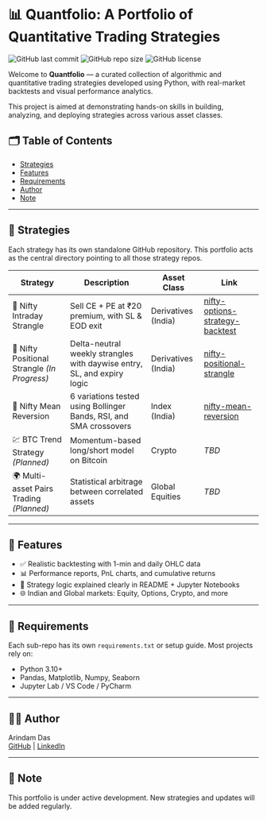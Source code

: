 # 📊 Quantfolio: A Portfolio of Quantitative Trading Strategies

![GitHub last commit](https://img.shields.io/github/last-commit/adas-quant/quantfolio)
![GitHub repo size](https://img.shields.io/github/repo-size/adas-quant/quantfolio)
![GitHub license](https://img.shields.io/github/license/adas-quant/quantfolio)

Welcome to **Quantfolio** — a curated collection of algorithmic and quantitative trading strategies developed using Python, with real-market backtests and visual performance analytics.

This project is aimed at demonstrating hands-on skills in building, analyzing, and deploying strategies across various asset classes.


## 🗂 Table of Contents

- [Strategies](#-strategies)
- [Features](#-features)
- [Requirements](#-requirements)
- [Author](#-author)
- [Note](#-note)

---

## 🧪 Strategies

Each strategy has its own standalone GitHub repository. This portfolio acts as the central directory pointing to all those strategy repos.

| Strategy | Description | Asset Class | Link |
|----------|-------------|-------------|------|
| 🧪 Nifty Intraday Strangle | Sell CE + PE at ₹20 premium, with SL & EOD exit | Derivatives (India) | [nifty-options-strategy-backtest](./nifty-options-strategy-backtest) |
| 📆 Nifty Positional Strangle *(In Progress)* | Delta-neutral weekly strangles with daywise entry, SL, and expiry logic | Derivatives (India) | [nifty-positional-strangle](./nifty-positional-strangle) |
| 🔄 Nifty Mean Reversion | 6 variations tested using Bollinger Bands, RSI, and SMA crossovers | Index (India) | [nifty-mean-reversion](./nifty-mean-reversion) |
| 💹 BTC Trend Strategy *(Planned)* | Momentum-based long/short model on Bitcoin | Crypto | _TBD_ |
| 🌍 Multi-asset Pairs Trading *(Planned)* | Statistical arbitrage between correlated assets | Global Equities | _TBD_ |


---

## 🚀 Features

- ✅ Realistic backtesting with 1-min and daily OHLC data
- 📊 Performance reports, PnL charts, and cumulative returns
- 🧠 Strategy logic explained clearly in README + Jupyter Notebooks
- 🌐 Indian and Global markets: Equity, Options, Crypto, and more

---

## 🔧 Requirements

Each sub-repo has its own `requirements.txt` or setup guide. Most projects rely on:

- Python 3.10+
- Pandas, Matplotlib, Numpy, Seaborn
- Jupyter Lab / VS Code / PyCharm

---

## 👨‍💻 Author

Arindam Das  
[GitHub](https://github.com/adas-quant) | [LinkedIn](https://www.linkedin.com/in/arindam-das-810726b8/)

---

## 📌 Note

This portfolio is under active development. New strategies and updates will be added regularly.

